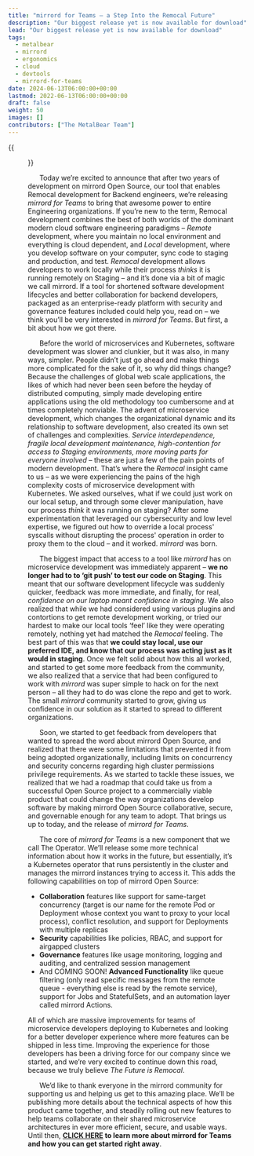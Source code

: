 ```yaml
---
title: "mirrord for Teams – a Step Into the Remocal Future"
description: "Our biggest release yet is now available for download"
lead: "Our biggest release yet is now available for download"
tags:
  - metalbear
  - mirrord
  - ergonomics
  - cloud
  - devtools
  - mirrord-for-teams
date: 2024-06-13T06:00:00+00:00
lastmod: 2022-06-13T06:00:00+00:00
draft: false
weight: 50
images: []
contributors: ["The MetalBear Team"]
---
```


{{<figure src="mftlaunch.png" height="100%" width="100%">}}

&nbsp;&nbsp;&nbsp;&nbsp;&nbsp;&nbsp;Today we’re excited to announce that after two years of development on mirrord Open Source, our tool that enables Remocal development for Backend engineers, we’re releasing _mirrord for Teams_ to bring that awesome power to entire Engineering organizations. If you’re new to the term, Remocal development combines the best of both worlds of the dominant modern cloud software engineering paradigms – _Remote_ development, where you maintain no local environment and everything is cloud dependent, and _Local_ development, where you develop software on your computer, sync code to staging and production, and test. _Remocal_ development allows developers to work locally while their process _thinks_ it is running remotely on Staging – and it’s done via a bit of magic we call mirrord. If a tool for shortened software development lifecycles and better collaboration for backend developers, packaged as an enterprise-ready platform with security and governance features included could help you, read on – we think you’ll be very interested in _mirrord for Teams_. But first, a bit about how we got there.

&nbsp;&nbsp;&nbsp;&nbsp;&nbsp;&nbsp;Before the world of microservices and Kubernetes, software development was slower and clunkier, but it was also, in many ways, simpler. People didn’t just go ahead and make things more complicated for the sake of it, so why did things change? Because the challenges of global web scale applications, the likes of which had never been seen before the heyday of distributed computing, simply made developing entire applications using the old methodology too cumbersome and at times completely nonviable. The advent of microservice development, which changes the organizational dynamic and its relationship to software development, also created its own set of challenges and complexities. _Service interdependence, fragile local development maintenance, high-contention for access to Staging environments, more moving parts for everyone involved_ – these are just a few of the pain points of modern development. That’s where the _Remocal_ insight came to us – as we were experiencing the pains of the high complexity costs of microservice development with Kubernetes. We asked ourselves, what if we could just work on our local setup, and through some clever manipulation, have our process _think_ it was running on staging? After some experimentation that leveraged our cybersecurity and low level expertise, we figured out how to override a local process' syscalls without disrupting the process' operation in order to proxy them to the cloud – and it worked. _mirrord_ was born.

&nbsp;&nbsp;&nbsp;&nbsp;&nbsp;&nbsp;The biggest impact that access to a tool like _mirrord_ has on microservice development was immediately apparent – **we no longer had to to ‘git push’ to test our code on Staging**. This meant that our software development lifecycle was suddenly quicker, feedback was more immediate, and finally, for real, _confidence on our laptop meant confidence in staging_. We also realized that while we had considered using various plugins and contortions to get remote development working, or tried our hardest to make our local tools ‘feel’ like they were operating remotely, nothing yet had matched the _Remocal_ feeling. The best part of this was that **we could stay local, use our preferred IDE, and know that our process was acting just as it would in staging**. Once we felt solid about how this all worked, and started to get some more feedback from the community, we also realized that a service that had been configured to work with _mirrord_ was super simple to hack on for the next person – all they had to do was clone the repo and get to work. The small _mirrord_ community started to grow, giving us confidence in our solution as it started to spread to different organizations.

&nbsp;&nbsp;&nbsp;&nbsp;&nbsp;&nbsp;Soon, we started to get feedback from developers that wanted to spread the word about mirrord Open Source, and realized that there were some limitations that prevented it from being adopted organizationally, including limits on concurrency and security concerns regarding high cluster permissions privilege requirements. As we started to tackle these issues, we realized that we had a roadmap that could take us from a successful Open Source project to a commercially viable product that could change the way organizations develop software by making mirrord Open Source collaborative, secure, and governable enough for any team to adopt.  That brings us up to today, and the release of _mirrord for Teams_.

&nbsp;&nbsp;&nbsp;&nbsp;&nbsp;&nbsp;The core of _mirrord for Teams_ is a new component that we call The Operator. We’ll release some more technical information about how it works in the future, but essentially, it’s a Kubernetes operator that runs persistently in the cluster and manages the mirrord instances trying to access it. This adds the following capabilities on top of mirrord Open Source:
- **Collaboration** features like support for same-target concurrency (target is our name for the remote Pod or Deployment whose context you want to proxy to your local process), conflict resolution, and support for Deployments with multiple replicas
- **Security** capabilities like policies, RBAC, and support for airgapped clusters
- **Governance** features like usage monitoring, logging and auditing, and centralized session management
- And COMING SOON! **Advanced Functionality** like queue filtering (only read specific messages from the remote queue - everything else is read by the remote service), support for Jobs and StatefulSets, and an automation layer called mirrord Actions.

All of which are massive improvements for teams of microservice developers deploying to Kubernetes and looking for a better developer experience where more features can be shipped in less time. Improving the experience for those developers has been a driving force for our company since we started, and we’re very excited to continue down this road, because we truly believe _The Future is Remocal_.

&nbsp;&nbsp;&nbsp;&nbsp;&nbsp;&nbsp;We’d like to thank everyone in the mirrord community for supporting us and helping us get to this amazing place. We’ll be publishing more details about the technical aspects of how this product came together, and steadily rolling out new features to help teams collaborate on their shared microservice architectures in ever more efficient, secure, and usable ways.  Until then, **<a href="http://mirrord.dev">CLICK HERE<a> to learn more about mirrord for Teams and how you can get started right away**.
